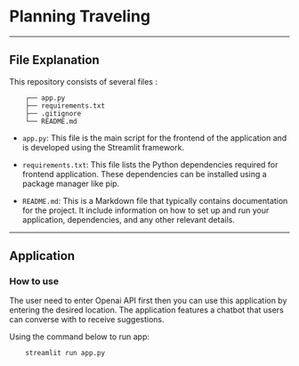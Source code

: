 # Planning Traveling
---

## File Explanation
This repository consists of several files :

```
    ┌── app.py
    ├── requirements.txt
    ├── .gitignore
    └── README.md
```
- `app.py`: This file is the main script for the frontend of the application and is developed using the Streamlit framework.

- `requirements.txt`: This file lists the Python dependencies required for frontend application. These dependencies can be installed using a package manager like pip.

- `README.md`: This is a Markdown file that typically contains documentation for the project. It include information on how to set up and run your application, dependencies, and any other relevant details.

---

## Application

### How to use

The user need to enter Openai API first then you can use this application by entering the desired location. The application features a chatbot that users can converse with to receive suggestions.

Using the command below to run app:
```
	streamlit run app.py
```
